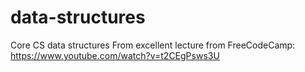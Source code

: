 # data-structures
Core CS data structures
From excellent lecture from FreeCodeCamp: https://www.youtube.com/watch?v=t2CEgPsws3U
